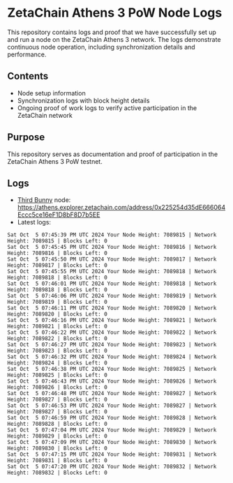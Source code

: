 # ZetaChain Athens 3 PoW Node Logs
This repository contains logs and proof that we have successfully set up and run a node on the ZetaChain Athens 3 network. The logs demonstrate continuous node operation, including synchronization details and performance.

## Contents
- Node setup information
- Synchronization logs with block height details
- Ongoing proof of work logs to verify active participation in the ZetaChain network

## Purpose
This repository serves as documentation and proof of participation in the ZetaChain Athens 3 PoW testnet.

## Logs

- [Third Bunny](https://thirdbunny.xyz/) node: https://athens.explorer.zetachain.com/address/0x225254d35dE666064Eccc5ce16eF1D8bF8D7b5EE
- Latest logs:
```
Sat Oct  5 07:45:39 PM UTC 2024 Your Node Height: 7089815 | Network Height: 7089815 | Blocks Left: 0
Sat Oct  5 07:45:45 PM UTC 2024 Your Node Height: 7089816 | Network Height: 7089816 | Blocks Left: 0
Sat Oct  5 07:45:50 PM UTC 2024 Your Node Height: 7089817 | Network Height: 7089817 | Blocks Left: 0
Sat Oct  5 07:45:55 PM UTC 2024 Your Node Height: 7089818 | Network Height: 7089818 | Blocks Left: 0
Sat Oct  5 07:46:01 PM UTC 2024 Your Node Height: 7089818 | Network Height: 7089818 | Blocks Left: 0
Sat Oct  5 07:46:06 PM UTC 2024 Your Node Height: 7089819 | Network Height: 7089819 | Blocks Left: 0
Sat Oct  5 07:46:11 PM UTC 2024 Your Node Height: 7089820 | Network Height: 7089820 | Blocks Left: 0
Sat Oct  5 07:46:16 PM UTC 2024 Your Node Height: 7089821 | Network Height: 7089821 | Blocks Left: 0
Sat Oct  5 07:46:22 PM UTC 2024 Your Node Height: 7089822 | Network Height: 7089822 | Blocks Left: 0
Sat Oct  5 07:46:27 PM UTC 2024 Your Node Height: 7089823 | Network Height: 7089823 | Blocks Left: 0
Sat Oct  5 07:46:32 PM UTC 2024 Your Node Height: 7089824 | Network Height: 7089824 | Blocks Left: 0
Sat Oct  5 07:46:38 PM UTC 2024 Your Node Height: 7089825 | Network Height: 7089825 | Blocks Left: 0
Sat Oct  5 07:46:43 PM UTC 2024 Your Node Height: 7089826 | Network Height: 7089826 | Blocks Left: 0
Sat Oct  5 07:46:48 PM UTC 2024 Your Node Height: 7089827 | Network Height: 7089827 | Blocks Left: 0
Sat Oct  5 07:46:53 PM UTC 2024 Your Node Height: 7089827 | Network Height: 7089827 | Blocks Left: 0
Sat Oct  5 07:46:59 PM UTC 2024 Your Node Height: 7089828 | Network Height: 7089828 | Blocks Left: 0
Sat Oct  5 07:47:04 PM UTC 2024 Your Node Height: 7089829 | Network Height: 7089829 | Blocks Left: 0
Sat Oct  5 07:47:09 PM UTC 2024 Your Node Height: 7089830 | Network Height: 7089830 | Blocks Left: 0
Sat Oct  5 07:47:15 PM UTC 2024 Your Node Height: 7089831 | Network Height: 7089831 | Blocks Left: 0
Sat Oct  5 07:47:20 PM UTC 2024 Your Node Height: 7089832 | Network Height: 7089832 | Blocks Left: 0
```
